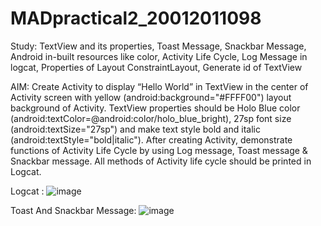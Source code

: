# MADpractical2_20012011098

Study: TextView and its properties, Toast Message, Snackbar Message, Android in-built resources like color, 
Activity Life Cycle, Log Message in logcat, Properties of Layout ConstraintLayout, Generate id of TextView

AIM: Create Activity to display “Hello World” in TextView in the center of Activity screen with yellow 
(android:background="#FFFF00") layout background of Activity. TextView properties should be Holo Blue color 
(android:textColor=@android:color/holo_blue_bright), 27sp font size (android:textSize="27sp") and make text
style bold and italic (android:textStyle="bold|italic"). After creating Activity, demonstrate functions of 
Activity Life Cycle by using Log message, Toast message & Snackbar message. All methods of Activity life 
cycle should be printed in Logcat.

Logcat :
![image](https://user-images.githubusercontent.com/110656702/202902669-107b27cb-afe1-4b1d-ac99-9e3d1c5b578a.png)

Toast And Snackbar Message:
![image](https://user-images.githubusercontent.com/110656702/202902743-05254eba-3e69-4cd2-99bc-09aa0980de6c.png)
